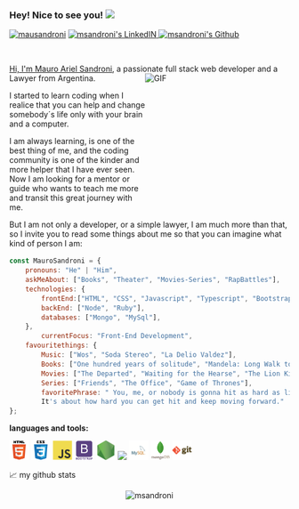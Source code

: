 ### Hey! Nice to see you! <img src="https://media.giphy.com/media/hvRJCLFzcasrR4ia7z/giphy.gif" width="25px">

<a href="https://instagram.com/mausandroni" target="blank"><img src="https://raw.githubusercontent.com/rahuldkjain/github-profile-readme-generator/master/src/images/icons/Social/instagram.svg" alt="mausandroni" width="22" /></a> 
<a href="https://www.linkedin.com/in/msandroni/"><img alt="msandroni's LinkedIN" width="22px" src="https://raw.githubusercontent.com/peterthehan/peterthehan/master/assets/linkedin.svg"/>   <a href=" https://github.com/login?return_to=https%3A%2F%2Fgithub.com%2Fmausandroni"><img alt="msandroni's Github" width="85px" src="https://img.shields.io/github/followers/msandroni?label=Follow&style=social"/> 
  
<br />

Hi, I'm [Mauro Ariel Sandroni](https://abhishknads.me/), a passionate full stack web developer and a Lawyer from Argentina.  <img align="right" alt="GIF" src="https://github.com/abhisheknaiidu/abhisheknaiidu/blob/master/code.gif?raw=true" width="260" height="230" />

I started to learn coding when I realice that you can help and change somebody´s life only with your brain and a computer.
  
I am always learning, is one of the best thing of me, and the coding community is one of the kinder and more helper that I have ever seen. 
Now I am looking for a mentor or guide who wants to teach me more and transit this great journey with me.

But I am not only a developer, or a simple lawyer, I am much more than that, so I invite you to read some things about me so that you can imagine what kind of person I am:



```javascript
const MauroSandroni = {
    pronouns: "He" | "Him",
    askMeAbout: ["Books", "Theater", "Movies-Series", "RapBattles"],
    technologies: {
        frontEnd:["HTML", "CSS", "Javascript", "Typescript", "Bootstrap", "Angular"],
        backEnd: ["Node", "Ruby"],
        databases: ["Mongo", "MySql"],
    },
        currentFocus: "Front-End Development",
    favouritethings: {
        Music: ["Wos", "Soda Stereo", "La Delio Valdez"],
        Books: ["One hundred years of solitude", "Mandela: Long Walk to Freedom", "Les Miserables"],
        Movies: ["The Departed", "Waiting for the Hearse", "The Lion King"],
        Series: ["Friends", "The Office", "Game of Thrones"],
        favoritePhrase: " You, me, or nobody is gonna hit as hard as life. But it ain't about how hard ya hit. 
        It's about how hard you can get hit and keep moving forward."
};
```

**languages and tools:**  

<code><img height="35" src="https://raw.githubusercontent.com/devicons/devicon/master/icons/html5/html5-original-wordmark.svg"></code>
<code><img height="35" src="https://raw.githubusercontent.com/devicons/devicon/master/icons/css3/css3-original-wordmark.svg"></code>
<code><img height="35" src="https://raw.githubusercontent.com/devicons/devicon/master/icons/javascript/javascript-original.svg"></code>
<code><img height="35" src="https://raw.githubusercontent.com/devicons/devicon/master/icons/bootstrap/bootstrap-plain-wordmark.svg"></code>
<code><img height="35" src="https://raw.githubusercontent.com/github/explore/80688e429a7d4ef2fca1e82350fe8e3517d3494d/topics/nodejs/nodejs.png"></code>
<code><img height="35" src="https://angular.io/assets/images/logos/angular/angular.svg"></code>
<code><img height="35" src="https://raw.githubusercontent.com/github/explore/80688e429a7d4ef2fca1e82350fe8e3517d3494d/topics/mysql/mysql.png"></code>
<code><img height="35" src="https://raw.githubusercontent.com/devicons/devicon/master/icons/mongodb/mongodb-original-wordmark.svg"></code>
<code><img height="35" src="https://raw.githubusercontent.com/github/explore/80688e429a7d4ef2fca1e82350fe8e3517d3494d/topics/git/git.png"></code>



📈 my github stats

<p align="center"> <img src="https://github-readme-stats.vercel.app/api?username=msandroni&show_icons=true&theme=gotham" alt="msandroni" />




